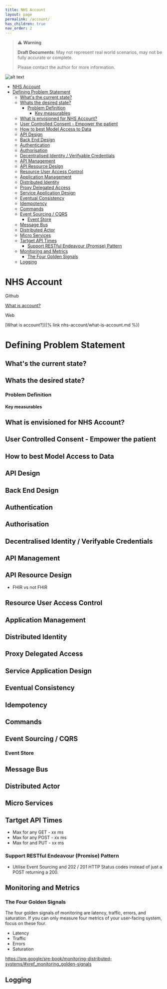 ```yaml
---
title: NHS Account
layout: page
permalink: /account/
has_children: true
nav_order: 2
---
```


> ⚠️ **Warning**
>  
> **Draft Documents**: May not represent real world scenarios, may not be fully accurate or complete.
>
> Please contact the author for more information.

![alt text](/nhs-account/nhs-account.svg)

- [NHS Account](#nhs-account)
- [Defining Problem Statement](#defining-problem-statement)
  - [What's the current state?](#whats-the-current-state)
  - [Whats the desired state?](#whats-the-desired-state)
    - [Problem Definition](#problem-definition)
      - [Key measurables](#key-measurables)
  - [What is envisioned for NHS Account?](#what-is-envisioned-for-nhs-account)
  - [User Controlled Consent - Empower the patient](#user-controlled-consent---empower-the-patient)
  - [How to best Model Access to Data](#how-to-best-model-access-to-data)
  - [API Design](#api-design)
  - [Back End Design](#back-end-design)
  - [Authentication](#authentication)
  - [Authorisation](#authorisation)
  - [Decentralised Identity / Verifyable Credentials](#decentralised-identity--verifyable-credentials)
  - [API Management](#api-management)
  - [API Resource Design](#api-resource-design)
  - [Resource User Access Control](#resource-user-access-control)
  - [Application Management](#application-management)
  - [Distributed Identity](#distributed-identity)
  - [Proxy Delegated Access](#proxy-delegated-access)
  - [Service Application Design](#service-application-design)
  - [Eventual Consistency](#eventual-consistency)
  - [Idempotency](#idempotency)
  - [Commands](#commands)
  - [Event Sourcing / CQRS](#event-sourcing--cqrs)
    - [Event Store](#event-store)
  - [Message Bus](#message-bus)
  - [Distributed Actor](#distributed-actor)
  - [Micro Services](#micro-services)
  - [Tartget API Times](#tartget-api-times)
    - [Support RESTful Endeavour (Promise) Pattern](#support-restful-endeavour-promise-pattern)
  - [Monitoring and Metrics](#monitoring-and-metrics)
    - [The Four Golden Signals](#the-four-golden-signals)
  - [Logging](#logging)

# NHS Account

Github

[What is account?][what-is-account]


Web

[What is account?]({% link nhs-account/what-is-account.md %})


# Defining Problem Statement

## What's the current state?

## Whats the desired state?

### Problem Definition

#### Key measurables

## What is envisioned for NHS Account?



## User Controlled Consent - Empower the patient

## How to best Model Access to Data 

## API Design

## Back End Design

## Authentication

## Authorisation

## Decentralised Identity / Verifyable Credentials

## API Management

## API Resource Design
- FHIR vs not FHIR

## Resource User Access Control

## Application Management

## Distributed Identity

## Proxy Delegated Access

## Service Application Design

## Eventual Consistency

## Idempotency

## Commands

## Event Sourcing / CQRS

### Event Store

## Message Bus

## Distributed Actor

## Micro Services

## Tartget API Times
- Max for any GET - xx ms
- Max for any POST - xx ms
- Max for and PUT - xx ms

### Support RESTful Endeavour (Promise) Pattern
- Utilise Event Sourcing and 202 / 201 HTTP Status codes instead of just a POST returning a 200.

## Monitoring and Metrics

### The Four Golden Signals
The four golden signals of monitoring are latency, traffic, errors, and saturation. If you can only measure four metrics of your user-facing system, focus on these four.

- Latency
- Traffic
- Errors
- Saturation

https://sre.google/sre-book/monitoring-distributed-systems/#xref_monitoring_golden-signals

## Logging 


[what-is-account]: what-is-account.md "What is account"